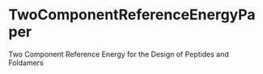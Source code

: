 TwoComponentReferenceEnergyPaper
================================

Two Component Reference Energy for the Design of Peptides and Foldamers
